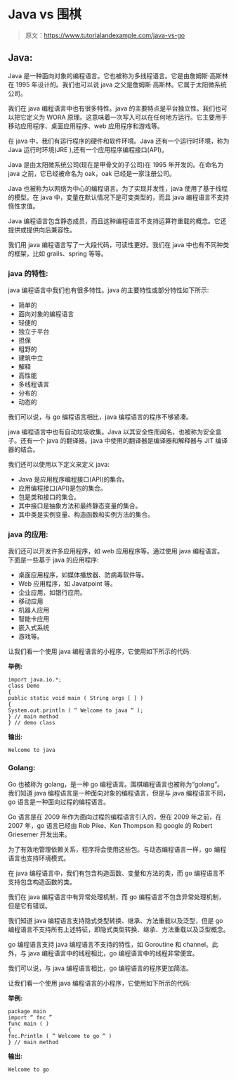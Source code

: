 # Java vs 围棋

> 原文：<https://www.tutorialandexample.com/java-vs-go>

## Java:

Java 是一种面向对象的编程语言。它也被称为多线程语言。它是由詹姆斯·高斯林在 1995 年设计的。我们也可以说 java 之父是詹姆斯·高斯林。它属于太阳微系统公司。

我们在 java 编程语言中也有很多特性。java 的主要特点是平台独立性。我们也可以把它定义为 WORA 原理。这意味着一次写入可以在任何地方运行。它主要用于移动应用程序、桌面应用程序、web 应用程序和游戏等。

在 java 中，我们有运行程序的硬件和软件环境。Java 还有一个运行时环境，称为 Java 运行时环境(JRE ),还有一个应用程序编程接口(API)。

Java 是由太阳微系统公司(现在是甲骨文的子公司)在 1995 年开发的。在命名为 java 之前，它已经被命名为 oak，oak 已经是一家注册公司。

Java 也被称为以网络为中心的编程语言。为了实现并发性，java 使用了基于线程的模型。在 java 中，变量在默认情况下是可变类型的，而且 java 编程语言不支持惰性求值。

Java 编程语言包含静态成员，而且这种编程语言不支持运算符重载的概念。它还提供或提供向后兼容性。

我们用 java 编程语言写了一大段代码，可读性更好。我们在 java 中也有不同种类的框架，比如 grails、spring 等等。

### java 的特性:

java 编程语言中我们也有很多特性。java 的主要特性或部分特性如下所示:

*   简单的
*   面向对象的编程语言
*   轻便的
*   独立于平台
*   担保
*   粗野的
*   建筑中立
*   解释
*   高性能
*   多线程语言
*   分布的
*   动态的

我们可以说，与 go 编程语言相比，java 编程语言的程序不够紧凑。

java 编程语言中也有自动垃圾收集。Java 以其安全性而闻名，也被称为安全盒子。还有一个 java 的翻译器。java 中使用的翻译器是编译器和解释器与 JIT 编译器的结合。

我们还可以使用以下定义来定义 java:

*   Java 是应用程序编程接口(API)的集合。
*   应用编程接口(API)是包的集合。
*   包是类和接口的集合。
*   其中接口是抽象方法和最终静态变量的集合。
*   其中类是实例变量、构造函数和实例方法的集合。

### java 的应用:

我们还可以开发许多应用程序，如 web 应用程序等。通过使用 java 编程语言。下面是一些基于 java 的应用程序:

*   桌面应用程序，如媒体播放器、防病毒软件等。
*   Web 应用程序，如 Javatpoint 等。
*   企业应用，如银行应用。
*   移动应用
*   机器人应用
*   智能卡应用
*   嵌入式系统
*   游戏等。

让我们看一个使用 java 编程语言的小程序，它使用如下所示的代码:

**举例:**

```
import java.io.*;
class Demo
{
public static void main ( String args [ ] )
{
System.out.println ( “ Welcome to java “ );
} // main method
} // demo class 
```

**输出:**

```
Welcome to java
```

### Golang:

Go 也被称为 golang，是一种 go 编程语言。围棋编程语言也被称为“golang”。我们知道 java 编程语言是一种面向对象的编程语言，但是与 java 编程语言不同，go 语言是一种面向过程的编程语言。

Go 语言是在 2009 年作为面向过程的编程语言引入的，但在 2009 年之前，在 2007 年，go 语言已经由 Rob Pike、Ken Thompson 和 google 的 Robert Griesemer 开发出来。

为了有效地管理依赖关系，程序将会使用这些包。与动态编程语言一样，go 编程语言也支持环境模式。

在 java 编程语言中，我们有包含构造函数、变量和方法的类，而 go 编程语言不支持包含构造函数的类。

我们在 java 编程语言中有异常处理机制，而 go 编程语言不包含异常处理机制，但是它有错误。

我们知道 java 编程语言支持隐式类型转换、继承、方法重载以及泛型，但是 go 编程语言不支持所有上述特征，即隐式类型转换、继承、方法重载以及泛型概念。

go 编程语言支持 java 编程语言不支持的特性，如 Goroutine 和 channel。此外，与 java 编程语言中的线程相比，go 编程语言中的线程非常便宜。

我们可以说，与 java 编程语言相比，go 编程语言的程序更加简洁。

让我们看一个使用 java 编程语言的小程序，它使用如下所示的代码:

**举例:**

```
package main 
import “ fnc ”
func main ( )
{
fnc.Println ( “ Welcome to go “ )
} // main method
```

**输出:**

```
Welcome to go
```